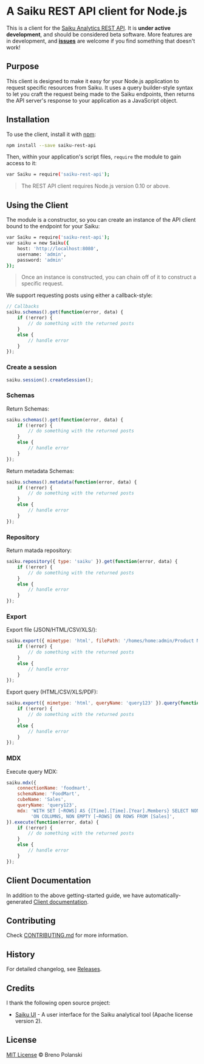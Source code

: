 # A Saiku REST API client for Node.js

This is a client for the [Saiku Analytics REST API](http://community.meteorite.bi/docs/). It is **under active development**, and should be considered beta software. More features are in development, and [**issues**](https://github.com/brenopolanski/saiku-rest-api/issues) are welcome if you find something that doesn't work!

## Purpose

This client is designed to make it easy for your Node.js application to request specific resources from Saiku. It uses a query builder-style syntax to let you craft the request being made to the Saiku endpoints, then returns the API server's response to your application as a JavaScript object.

## Installation

To use the client, install it with [npm](https://www.npmjs.com/):

```sh
npm install --save saiku-rest-api
```

Then, within your application's script files, `require` the module to gain access to it:

```sh
var Saiku = require('saiku-rest-api');
```

> The REST API client requires Node.js version 0.10 or above.

## Using the Client

The module is a constructor, so you can create an instance of the API client bound to the endpoint for your Saiku:

```sh
var Saiku = require('saiku-rest-api');
var saiku = new Saiku({ 
	host: 'http://localhost:8080',
	username: 'admin',
	password: 'admin'
});
```

> Once an instance is constructed, you can chain off of it to construct a specific request.

We support requesting posts using either a callback-style:

```javascript
// Callbacks
saiku.schemas().get(function(error, data) {
	if (!error) {
		// do something with the returned posts
	}
	else {
		// handle error
	}
});
```

### Create a session

```javascript
saiku.session().createSession();
```

### Schemas

Return Schemas:

```javascript
saiku.schemas().get(function(error, data) {
	if (!error) {
		// do something with the returned posts
	}
	else {
		// handle error
	}
});
```

Return metadata Schemas:

```javascript
saiku.schemas().metadata(function(error, data) {
	if (!error) {
		// do something with the returned posts
	}
	else {
		// handle error
	}
});
```

### Repository

Return matada repository:

```javascript
saiku.repository({ type: 'saiku' }).get(function(error, data) {
	if (!error) {
		// do something with the returned posts
	}
	else {
		// handle error
	}
});
```

### Export

Export file (JSON/HTML/CSV/XLS/):

```javascript
saiku.export({ mimetype: 'html', filePath: '/homes/home:admin/Product Name.saiku' }).file(function(error, data) {
	if (!error) {
		// do something with the returned posts
	}
	else {
		// handle error
	}
});
```

Export query (HTML/CSV/XLS/PDF):

```javascript
saiku.export({ mimetype: 'html', queryName: 'query123' }).query(function(error, data) {
	if (!error) {
		// do something with the returned posts
	}
	else {
		// handle error
	}
});
```

### MDX

Execute query MDX:

```javascript
saiku.mdx({
	connectionName: 'foodmart', 
	schemaName: 'FoodMart',
	cubeName: 'Sales',
 	queryName: 'query123',
	mdx: 'WITH SET [~ROWS] AS {[Time].[Time].[Year].Members} SELECT NON EMPTY {[Measures].[Unit Sales]}' +
	     'ON COLUMNS, NON EMPTY [~ROWS] ON ROWS FROM [Sales]',
}).execute(function(error, data) {
	if (!error) {
		// do something with the returned posts
	}
	else {
		// handle error
	}
});
```

## Client Documentation

In addition to the above getting-started guide, we have automatically-generated [Client documentation](http://brenopolanski.github.io/saiku-rest-api/).

## Contributing

Check [CONTRIBUTING.md](https://github.com/brenopolanski/saiku-rest-api/blob/master/CONTRIBUTING.md) for more information.

## History

For detailed changelog, see [Releases](https://github.com/brenopolanski/saiku-rest-api/releases).

## Credits

I thank the following open source project:

* [Saiku UI](https://github.com/OSBI/saiku-ui) - A user interface for the Saiku analytical tool (Apache license version 2).

## License

[MIT License](http://brenopolanski.mit-license.org/) © Breno Polanski
